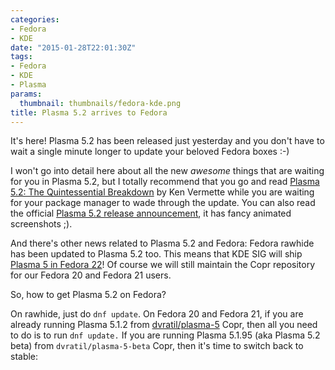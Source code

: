 ```yaml
---
categories:
- Fedora
- KDE
date: "2015-01-28T22:01:30Z"
tags:
- Fedora
- KDE
- Plasma
params:
  thumbnail: thumbnails/fedora-kde.png
title: Plasma 5.2 arrives to Fedora
---
```


It's here! Plasma 5.2 has been released just yesterday and you don't have to wait a single minute longer to update your beloved Fedora boxes :-)

I won't go into detail here about all the new *awesome* things that are waiting for you in Plasma 5.2, but I totally recommend that you go and read [Plasma 5.2: The Quintessential Breakdown](https://kver.wordpress.com/2015/01/22/plasma-5-2-the-quintissential-breakdown) by Ken Vermette while you are waiting for your package manager to wade through the update. You can also read the official [Plasma 5.2 release announcement](https://dot.kde.org/2015/01/27/plasma-52-beautiful-and-featureful), it has fancy animated screenshots ;).

And there's other news related to Plasma 5.2 and Fedora: Fedora rawhide has been updated to Plasma 5.2 too. This means that KDE SIG will ship [Plasma 5 in Fedora 22](https://fedoraproject.org/wiki/Changes/Plasma_5)! Of course we will still maintain the Copr repository for our Fedora 20 and Fedora 21 users.

So, how to get Plasma 5.2 on Fedora?

On rawhide, just do `dnf update`. On Fedora 20 and Fedora 21, if you are already running Plasma 5.1.2 from [dvratil/plasma-5](http://copr.fedoraproject.org/coprs/dvratil/plasma-5) Copr, then all you need to do is to run `dnf update.` If you are running Plasma 5.1.95 (aka Plasma 5.2 beta) from `dvratil/plasma-5-beta` Copr, then it's time to switch back to stable:

